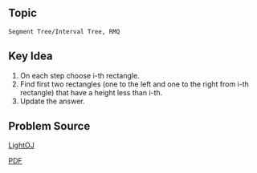## Topic

```
Segment Tree/Interval Tree, RMQ
```

## Key Idea

1. On each step choose i-th rectangle.
2. Find first two rectangles (one to the left and one to the right from i-th rectangle) that have a height less than i-th.
3. Update the answer.

## Problem Source

[LightOJ](http://lightoj.com/volume_showproblem.php?problem=1083)

[PDF](http://lightoj.com/volume_showproblem.php?problem=1083&language=english&type=pdf)
